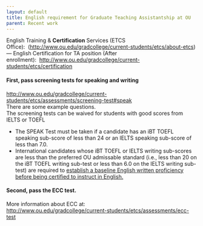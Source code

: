 ```yaml
---
layout: default
title: English requirement for Graduate Teaching Assistantship at OU
parent: Recent work
---
```

<div class="">
  <span class="">English Training & <b class="">Certification</b> Services (ETCS Office):  (<a class="" href="http://www.ou.edu/gradcollege/current-students/etcs/about-etcs">http://www.ou.edu/gradcollege/current-students/etcs/about-etcs</a>)</span>
</div>

<div class="">
  <span class="">&#8212; English Certification for TA position (After enrollment):  <a class="" href="http://www.ou.edu/gradcollege/current-students/etcs/certification">http://www.ou.edu/gradcollege/current-students/etcs/certification</a></span>
</div>

<div>
</div>

#### First, pass screening tests for speaking and writing

<div>
  <a class="" href="http://www.ou.edu/gradcollege/current-students/etcs/assessments/screening-test#speak">http://www.ou.edu/gradcollege/current-students/etcs/assessments/screening-test#speak</a>
</div>

<div>
  There are some example questions.
</div>

<div>
</div>

<div>
  The screening tests can be waived for students with good scores from IELTS or TOEFL
</div>

<div>
  <ul class="">
    <li class="">
      The SPEAK Test must be taken if a candidate has an iBT TOEFL speaking sub-score of less than 24 or an IELTS speaking sub-score of less than 7.0.
    </li>
    <li class="">
      <span class="">International candidates whose iBT TOEFL or IELTS writing sub-scores are less than the preferred OU admissable standard (i.e., less than 20 on the iBT TOEFL writing sub-test or less than 6.0 on the IELTS writing sub-test) are required to </span><u class="">establish a baseline English written proficiency before being certified to instruct in English.</u>
    </li>
  </ul>
  
  <h4>
    Second, pass the ECC test.
  </h4>
  
  <div class="">
    More information about ECC at:
  </div>
  
  <div class="">
    <a class="" href="http://www.ou.edu/gradcollege/current-students/etcs/assessments/ecc-test">http://www.ou.edu/gradcollege/current-students/etcs/assessments/ecc-test</a>
  </div>
  
  <div class="">
  </div>
</div>